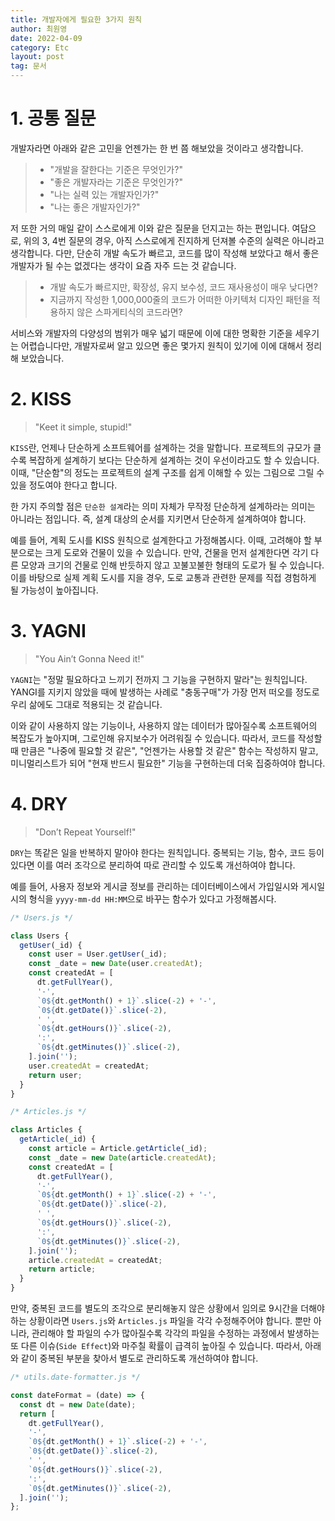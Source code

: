 ```yaml
---
title: 개발자에게 필요한 3가지 원칙
author: 최원영
date: 2022-04-09
category: Etc
layout: post
tag: 문서
---
```


# 1. 공통 질문

개발자라면 아래와 같은 고민을 언젠가는 한 번 쯤 해보았을 것이라고 생각합니다.

> - "개발을 잘한다는 기준은 무엇인가?"
> - "좋은 개발자라는 기준은 무엇인가?"
> - "나는 실력 있는 개발자인가?"
> - "나는 좋은 개발자인가?"

저 또한 거의 매일 같이 스스로에게 이와 같은 질문을 던지고는 하는 편입니다. 여담으로, 위의 3, 4번 질문의 경우, 아직 스스로에게 진지하게 던져볼 수준의 실력은 아니라고 생각합니다. 다만, 단순히 개발 속도가 빠르고, 코드를 많이 작성해 보았다고 해서 좋은 개발자가 될 수는 없겠다는 생각이 요즘 자주 드는 것 같습니다.

> - 개발 속도가 빠르지만, 확장성, 유지 보수성, 코드 재사용성이 매우 낮다면?
> - 지금까지 작성한 1,000,000줄의 코드가 어떠한 아키텍처 디자인 패턴을 적용하지 않은 스파게티식의 코드라면?

서비스와 개발자의 다양성의 범위가 매우 넓기 때문에 이에 대한 명확한 기준을 세우기는 어렵습니다만, 개발자로써 알고 있으면 좋은 몇가지 원칙이 있기에 이에 대해서 정리해 보았습니다.

# 2. KISS

> "Keet it simple, stupid!"

`KISS`란, 언제나 단순하게 소프트웨어를 설계하는 것을 말합니다. 프로젝트의 규모가 클수록 복잡하게 설계하기 보다는 단순하게 설계하는 것이 우선이라고도 할 수 있습니다. 이때, "단순함"의 정도는 프로젝트의 설계 구조를 쉽게 이해할 수 있는 그림으로 그릴 수 있을 정도여야 한다고 합니다.

한 가지 주의할 점은 `단순한 설계`라는 의미 자체가 무작정 단순하게 설계하라는 의미는 아니라는 점입니다. 즉, 설계 대상의 순서를 지키면서 단순하게 설계하여야 합니다.

예를 들어, 계획 도시를 KISS 원칙으로 설계한다고 가정해봅시다. 이때, 고려해야 할 부분으로는 크게 도로와 건물이 있을 수 있습니다. 만약, 건물을 먼저 설계한다면 각기 다른 모양과 크기의 건물로 인해 반듯하지 않고 꼬불꼬불한 형태의 도로가 될 수 있습니다. 이를 바탕으로 실제 계획 도시를 지을 경우, 도로 교통과 관련한 문제를 직접 경험하게 될 가능성이 높아집니다.

# 3. YAGNI

> "You Ain’t Gonna Need it!"

`YAGNI`는 "정말 필요하다고 느끼기 전까지 그 기능을 구현하지 말라"는 원칙입니다. YANGI를 지키지 않았을 때에 발생하는 사례로 "충동구매"가 가장 먼저 떠오를 정도로 우리 삶에도 그대로 적용되는 것 같습니다.

이와 같이 사용하지 않는 기능이나, 사용하지 않는 데이터가 많아질수록 소프트웨어의 복잡도가 높아지며, 그로인해 유지보수가 어려워질 수 있습니다. 따라서, 코드를 작성할 때 만큼은 "나중에 필요할 것 같은", "언젠가는 사용할 것 같은" 함수는 작성하지 말고, 미니멀리스트가 되어 "현재 반드시 필요한" 기능을 구현하는데 더욱 집중하여야 합니다.

# 4. DRY

> "Don’t Repeat Yourself!"

`DRY`는 똑같은 일을 반복하지 말아야 한다는 원칙입니다. 중복되는 기능, 함수, 코드 등이 있다면 이를 여러 조각으로 분리하여 따로 관리할 수 있도록 개선하여야 합니다.

예를 들어, 사용자 정보와 게시글 정보를 관리하는 데이터베이스에서 가입일시와 게시일시의 형식을 `yyyy-mm-dd HH:MM`으로 바꾸는 함수가 있다고 가정해봅시다.

```js
/* Users.js */

class Users {
  getUser(_id) {
    const user = User.getUser(_id);
    const _date = new Date(user.createdAt);
    const createdAt = [
      dt.getFullYear(),
      '-',
      `0${dt.getMonth() + 1}`.slice(-2) + '-',
      `0${dt.getDate()}`.slice(-2),
      ' ',
      `0${dt.getHours()}`.slice(-2),
      ':',
      `0${dt.getMinutes()}`.slice(-2),
    ].join('');
    user.createdAt = createdAt;
    return user;
  }
}
```

```js
/* Articles.js */

class Articles {
  getArticle(_id) {
    const article = Article.getArticle(_id);
    const _date = new Date(article.createdAt);
    const createdAt = [
      dt.getFullYear(),
      '-',
      `0${dt.getMonth() + 1}`.slice(-2) + '-',
      `0${dt.getDate()}`.slice(-2),
      ' ',
      `0${dt.getHours()}`.slice(-2),
      ':',
      `0${dt.getMinutes()}`.slice(-2),
    ].join('');
    article.createdAt = createdAt;
    return article;
  }
}
```

만약, 중복된 코드를 별도의 조각으로 분리해놓지 않은 상황에서 임의로 9시간을 더해야 하는 상황이라면 `Users.js`와 `Articles.js` 파일을 각각 수정해주어야 합니다. 뿐만 아니라, 관리해야 할 파일의 수가 많아질수록 각각의 파일을 수정하는 과정에서 발생하는 또 다른 이슈(`Side Effect`)와 마주칠 확률이 급격히 높아질 수 있습니다. 따라서, 아래와 같이 중복된 부분을 찾아서 별도로 관리하도록 개선하여야 합니다.

```js
/* utils.date-formatter.js */

const dateFormat = (date) => {
  const dt = new Date(date);
  return [
    dt.getFullYear(),
    '-',
    `0${dt.getMonth() + 1}`.slice(-2) + '-',
    `0${dt.getDate()}`.slice(-2),
    ' ',
    `0${dt.getHours()}`.slice(-2),
    ':',
    `0${dt.getMinutes()}`.slice(-2),
  ].join('');
};
```
